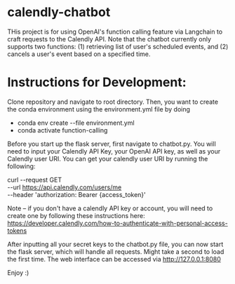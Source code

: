 # calendly-chatbot
THis project is for using OpenAI's function calling feature via Langchain to craft requests to the Calendly API. Note that the chatbot currently only supports two functions: (1) retrieving list of user's scheduled events, and (2) cancels a user's event based on a specified time.


# Instructions for Development:
Clone repository and navigate to root directory. Then, you want to create the conda environment using the environment.yml file by doing

- conda env create --file environment.yml
- conda activate function-calling

Before you start up the flask server, first navigate to chatbot.py. You will need to input your Calendly API Key, your OpenAI API key, as well as your Calendly user URI.
You can get your calendly user URI by running the following:

curl --request GET \
--url https://api.calendly.com/users/me \
--header 'authorization: Bearer {access_token}'

Note – if you don't have a calendly API key or account, you will need to create one by following these instructions here: https://developer.calendly.com/how-to-authenticate-with-personal-access-tokens

After inputting all your secret keys to the chatbot.py file, you can now start the flask server, which will handle all requests. Might take a second to load the first time.
The web interface can be accessed via http://127.0.0.1:8080

Enjoy :)

